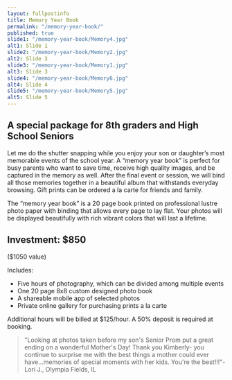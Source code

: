 ```yaml
---
layout: fullpostinfo
title: Memory Year Book
permalink: "/memory-year-book/"
published: true
slide1: "/memory-year-book/Memory4.jpg"
alt1: Slide 1
slide2: "/memory-year-book/Memory2.jpg"
alt2: Slide 3
slide3: "/memory-year-book/Memory1.jpg"
alt3: Slide 3
slide4: "/memory-year-book/Memory6.jpg"
alt4: Slide 4
slide5: "/memory-year-book/Memory5.jpg"
alt5: Slide 5
---
```


##  A special package for 8th graders and High School Seniors

Let me do the shutter snapping while you enjoy your son or daughter’s most memorable events of the school year. A “memory year book” is perfect for busy parents who want to save time, receive high quality images, and be captured in the memory as well. After the final event or session, we will bind all those memories together in a beautiful album that withstands everyday browsing.  Gift prints can be ordered a la carte for friends and family. 

The “memory year book” is a 20 page book printed on professional lustre photo paper with binding that allows every page to lay flat. Your photos will be displayed beautifully with rich vibrant colors that will last a lifetime.

##  Investment: $850

($1050 value)

Includes:

- Five hours of photography, which can be divided among multiple events 
- One 20 page 8x8 custom designed photo book 
- A shareable mobile app of selected photos
- Private online gallery for purchasing prints a la carte 
					
Additional hours will be billed at $125/hour. A 50% deposit is required at booking.

> "Looking at photos taken before my son's Senior Prom put a great ending on a wonderful Mother's Day! Thank you Kimberly- you continue to surprise me with the best things a mother could ever have...memories of special moments with her kids. You're the best!!!"- Lori J., Olympia Fields, IL
